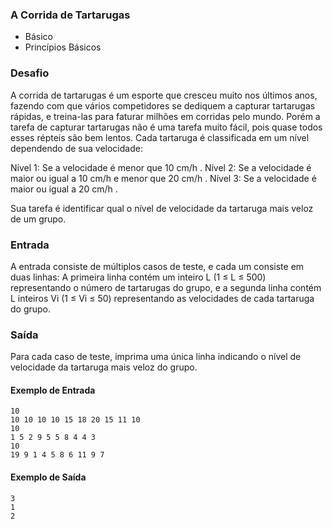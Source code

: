 ### A Corrida de Tartarugas

* Básico
* Princípios Básicos

### Desafio
A corrida de tartarugas é um esporte que cresceu muito nos últimos anos, fazendo com que vários competidores se dediquem a capturar tartarugas rápidas, e treina-las para faturar milhões em corridas pelo mundo. Porém a tarefa de capturar tartarugas não é uma tarefa muito fácil, pois quase todos esses répteis são bem lentos. Cada tartaruga é classificada em um nível dependendo de sua velocidade:


Nível 1: Se a velocidade é menor que 10 cm/h .
Nível 2: Se a velocidade é maior ou igual a 10 cm/h e menor que 20 cm/h .
Nível 3: Se a velocidade é maior ou igual a 20 cm/h .

Sua tarefa é identificar qual o nível de velocidade da tartaruga mais veloz de um grupo.

### Entrada
A entrada consiste de múltiplos casos de teste, e cada um consiste em duas linhas: A primeira linha contém um inteiro L (1 ≤ L ≤ 500) representando o número de tartarugas do grupo, e a segunda linha contém L inteiros Vi (1 ≤ Vi ≤ 50) representando as velocidades de cada tartaruga do grupo.

### Saída
Para cada caso de teste, imprima uma única linha indicando o nível de velocidade da tartaruga mais veloz do grupo.


#### Exemplo de Entrada
~~~~
10
10 10 10 10 15 18 20 15 11 10
10
1 5 2 9 5 5 8 4 4 3
10
19 9 1 4 5 8 6 11 9 7
~~~~
#### Exemplo de Saída
~~~~
3
1
2
~~~~